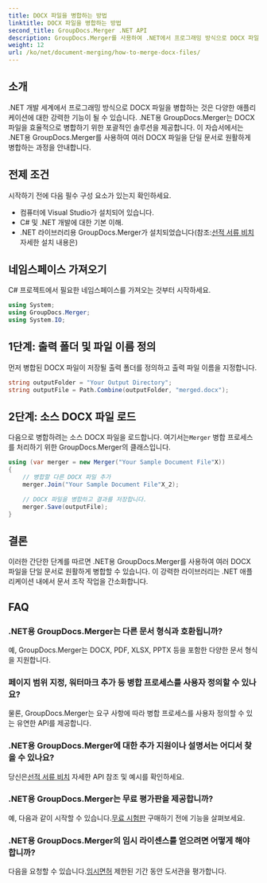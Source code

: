 ```yaml
---
title: DOCX 파일을 병합하는 방법
linktitle: DOCX 파일을 병합하는 방법
second_title: GroupDocs.Merger .NET API
description: GroupDocs.Merger를 사용하여 .NET에서 프로그래밍 방식으로 DOCX 파일을 병합하여 문서 조작 작업을 효율적으로 단순화하는 방법을 알아보세요.
weight: 12
url: /ko/net/document-merging/how-to-merge-docx-files/
---
```

## 소개
.NET 개발 세계에서 프로그래밍 방식으로 DOCX 파일을 병합하는 것은 다양한 애플리케이션에 대한 강력한 기능이 될 수 있습니다. .NET용 GroupDocs.Merger는 DOCX 파일을 효율적으로 병합하기 위한 포괄적인 솔루션을 제공합니다. 이 자습서에서는 .NET용 GroupDocs.Merger를 사용하여 여러 DOCX 파일을 단일 문서로 원활하게 병합하는 과정을 안내합니다.
## 전제 조건
시작하기 전에 다음 필수 구성 요소가 있는지 확인하세요.
- 컴퓨터에 Visual Studio가 설치되어 있습니다.
- C# 및 .NET 개발에 대한 기본 이해.
-  .NET 라이브러리용 GroupDocs.Merger가 설치되었습니다(참조:[선적 서류 비치](https://tutorials.groupdocs.com/merger/net/) 자세한 설치 내용은)

## 네임스페이스 가져오기
C# 프로젝트에서 필요한 네임스페이스를 가져오는 것부터 시작하세요.
```csharp
using System; 
using GroupDocs.Merger;
using System.IO;
```
## 1단계: 출력 폴더 및 파일 이름 정의
먼저 병합된 DOCX 파일이 저장될 출력 폴더를 정의하고 출력 파일 이름을 지정합니다.
```csharp
string outputFolder = "Your Output Directory";
string outputFile = Path.Combine(outputFolder, "merged.docx");
```
## 2단계: 소스 DOCX 파일 로드
다음으로 병합하려는 소스 DOCX 파일을 로드합니다. 여기서는`Merger` 병합 프로세스를 처리하기 위한 GroupDocs.Merger의 클래스입니다.
```csharp
using (var merger = new Merger("Your Sample Document File"X))
{
    // 병합할 다른 DOCX 파일 추가
    merger.Join("Your Sample Document File"X_2);
    
    // DOCX 파일을 병합하고 결과를 저장합니다.
    merger.Save(outputFile);
}
```

## 결론
이러한 간단한 단계를 따르면 .NET용 GroupDocs.Merger를 사용하여 여러 DOCX 파일을 단일 문서로 원활하게 병합할 수 있습니다. 이 강력한 라이브러리는 .NET 애플리케이션 내에서 문서 조작 작업을 간소화합니다.
## FAQ
### .NET용 GroupDocs.Merger는 다른 문서 형식과 호환됩니까?
예, GroupDocs.Merger는 DOCX, PDF, XLSX, PPTX 등을 포함한 다양한 문서 형식을 지원합니다.
### 페이지 범위 지정, 워터마크 추가 등 병합 프로세스를 사용자 정의할 수 있나요?
물론, GroupDocs.Merger는 요구 사항에 따라 병합 프로세스를 사용자 정의할 수 있는 유연한 API를 제공합니다.
### .NET용 GroupDocs.Merger에 대한 추가 지원이나 설명서는 어디서 찾을 수 있나요?
 당신은[선적 서류 비치](https://tutorials.groupdocs.com/merger/net/) 자세한 API 참조 및 예시를 확인하세요.
### .NET용 GroupDocs.Merger는 무료 평가판을 제공합니까?
 예, 다음과 같이 시작할 수 있습니다.[무료 시험판](https://releases.groupdocs.com/) 구매하기 전에 기능을 살펴보세요.
### .NET용 GroupDocs.Merger의 임시 라이센스를 얻으려면 어떻게 해야 합니까?
 다음을 요청할 수 있습니다.[임시면허](https://purchase.groupdocs.com/temporary-license/) 제한된 기간 동안 도서관을 평가합니다.